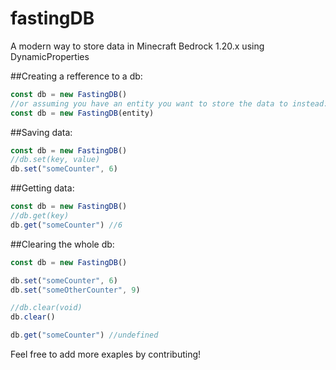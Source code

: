 # fastingDB
A modern way to store data in Minecraft Bedrock 1.20.x using DynamicProperties

##Creating a refference to a db:
```js
const db = new FastingDB()
//or assuming you have an entity you want to store the data to instead:
const db = new FastingDB(entity)
```

##Saving data:
```js
const db = new FastingDB()
//db.set(key, value)
db.set("someCounter", 6)
```

##Getting data:
```js
const db = new FastingDB()
//db.get(key)
db.get("someCounter") //6
```

##Clearing the whole db:
```js
const db = new FastingDB()

db.set("someCounter", 6)
db.set("someOtherCounter", 9)

//db.clear(void)
db.clear()

db.get("someCounter") //undefined
```

Feel free to add more exaples by contributing!
